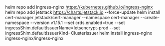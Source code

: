 helm repo add ingress-nginx https://kubernetes.github.io/ingress-nginx
helm repo add jetstack https://charts.jetstack.io --force-update
helm install   cert-manager jetstack/cert-manager   --namespace cert-manager   --create-namespace   --version v1.15.1   --set crds.enabled=true         --set ingressShim.defaultIssuerName=letsencrypt-prod  --set ingressShim.defaultIssuerKind=ClusterIssuer
helm install ingress-nginx ingress-nginx/ingress-nginx

